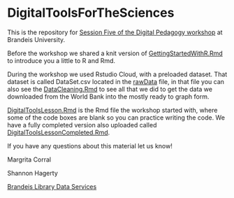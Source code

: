 # DigitalToolsForTheSciences

This is the repository for [Session Five of the Digital Pedagogy workshop](https://sites.google.com/brandeis.edu/digitalpedagogy/session-5) at Brandeis University. 

Before the workshop we shared a knit version of [GettingStartedWithR.Rmd](GettingStartedWithR.Rmd) to introduce you a little to R and Rmd. 

During the workshop we used Rstudio Cloud, with a preloaded dataset. That dataset is called DataSet.csv located in the [rawData](rawData) file, in that file you can also see the [DataCleaning.Rmd](rawData/DataCleaning.Rmd) to see all that we did to get the data we downloaded from the World Bank into the mostly ready to graph form.  

[DigitalToolsLesson.Rmd](DigitalToolsLesson.Rmd) is the Rmd file the workshop started with, where some of the code boxes are blank so you can practice writing the code.  We have a fully completed version also uploaded called [DigitalToolsLessonCompleted.Rmd](DigitalToolsLessonCompleted.Rmd). 

If you have any questions about this material let us know!

Margrita Corral

Shannon Hagerty

[Brandeis Library Data Services](https://www.brandeis.edu/library/research/data/team.html)
